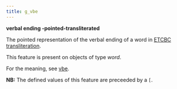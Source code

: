```yaml
---
title: g_vbe
---
```


**verbal ending -pointed-transliterated**


The pointed representation of the verbal ending of a word in
[ETCBC transliteration](https://shebanq.ancient-data.org/shebanq/static/docs/ETCBC4-transcription.pdf).

This feature is present on objects of type *word*.

For the meaning, see [vbe](vbe).

**NB:**
The defined values of this feature are preceeded by a `[`.


